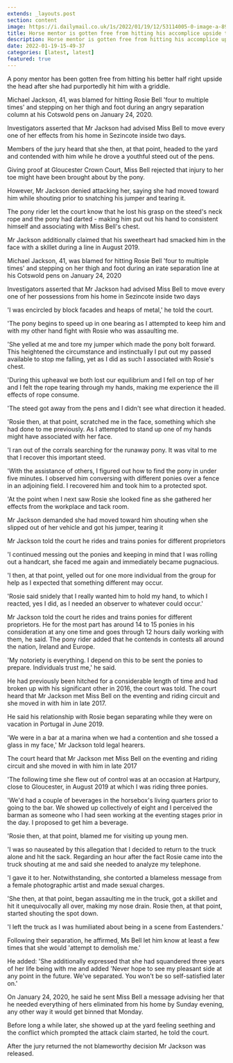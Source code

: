 ```yaml
---
extends: _layouts.post
section: content
image: https://i.dailymail.co.uk/1s/2022/01/19/12/53114005-0-image-a-89_1642595931579.jpg 
title: Horse mentor is gotten free from hitting his accomplice upside the head as they split up 
description: Horse mentor is gotten free from hitting his accomplice upside the head as they split up 
date: 2022-01-19-15-49-37 
categories: [latest, latest] 
featured: true 
--- 
```

A pony mentor has been gotten free from hitting his better half right upside the head after she had purportedly hit him with a griddle.

Michael Jackson, 41, was blamed for hitting Rosie Bell 'four to multiple times' and stepping on her thigh and foot during an angry separation column at his Cotswold pens on January 24, 2020.

Investigators asserted that Mr Jackson had advised Miss Bell to move every one of her effects from his home in Sezincote inside two days.

Members of the jury heard that she then, at that point, headed to the yard and contended with him while he drove a youthful steed out of the pens.

Giving proof at Gloucester Crown Court, Miss Bell rejected that injury to her toe might have been brought about by the pony.

However, Mr Jackson denied attacking her, saying she had moved toward him while shouting prior to snatching his jumper and tearing it.

The pony rider let the court know that he lost his grasp on the steed's neck rope and the pony had darted - making him put out his hand to consistent himself and associating with Miss Bell's chest.

Mr Jackson additionally claimed that his sweetheart had smacked him in the face with a skillet during a line in August 2019.

Michael Jackson, 41, was blamed for hitting Rosie Bell 'four to multiple times' and stepping on her thigh and foot during an irate separation line at his Cotswold pens on January 24, 2020

Investigators asserted that Mr Jackson had advised Miss Bell to move every one of her possessions from his home in Sezincote inside two days

'I was encircled by block facades and heaps of metal,' he told the court.

'The pony begins to speed up in one bearing as I attempted to keep him and with my other hand fight with Rosie who was assaulting me.

'She yelled at me and tore my jumper which made the pony bolt forward. This heightened the circumstance and instinctually I put out my passed available to stop me falling, yet as I did as such I associated with Rosie's chest.

'During this upheaval we both lost our equilibrium and I fell on top of her and I felt the rope tearing through my hands, making me experience the ill effects of rope consume.

'The steed got away from the pens and I didn't see what direction it headed.

'Rosie then, at that point, scratched me in the face, something which she had done to me previously. As I attempted to stand up one of my hands might have associated with her face.

'I ran out of the corrals searching for the runaway pony. It was vital to me that I recover this important steed.

'With the assistance of others, I figured out how to find the pony in under five minutes. I observed him conversing with different ponies over a fence in an adjoining field. I recovered him and took him to a protected spot.

'At the point when I next saw Rosie she looked fine as she gathered her effects from the workplace and tack room.

Mr Jackson demanded she had moved toward him shouting when she slipped out of her vehicle and got his jumper, tearing it

Mr Jackson told the court he rides and trains ponies for different proprietors

'I continued messing out the ponies and keeping in mind that I was rolling out a handcart, she faced me again and immediately became pugnacious.

'I then, at that point, yelled out for one more individual from the group for help as I expected that something different may occur.

'Rosie said snidely that I really wanted him to hold my hand, to which I reacted, yes I did, as I needed an observer to whatever could occur.'

Mr Jackson told the court he rides and trains ponies for different proprietors. He for the most part has around 14 to 15 ponies in his consideration at any one time and goes through 12 hours daily working with them, he said. The pony rider added that he contends in contests all around the nation, Ireland and Europe.

'My notoriety is everything. I depend on this to be sent the ponies to prepare. Individuals trust me,' he said.

He had previously been hitched for a considerable length of time and had broken up with his significant other in 2016, the court was told. The court heard that Mr Jackson met Miss Bell on the eventing and riding circuit and she moved in with him in late 2017.

He said his relationship with Rosie began separating while they were on vacation in Portugal in June 2019.

'We were in a bar at a marina when we had a contention and she tossed a glass in my face,' Mr Jackson told legal hearers.

The court heard that Mr Jackson met Miss Bell on the eventing and riding circuit and she moved in with him in late 2017

'The following time she flew out of control was at an occasion at Hartpury, close to Gloucester, in August 2019 at which I was riding three ponies.

'We'd had a couple of beverages in the horsebox's living quarters prior to going to the bar. We showed up collectively of eight and I perceived the barman as someone who I had seen working at the eventing stages prior in the day. I proposed to get him a beverage.

'Rosie then, at that point, blamed me for visiting up young men.

'I was so nauseated by this allegation that I decided to return to the truck alone and hit the sack. Regarding an hour after the fact Rosie came into the truck shouting at me and said she needed to analyze my telephone.

'I gave it to her. Notwithstanding, she contorted a blameless message from a female photographic artist and made sexual charges.

'She then, at that point, began assaulting me in the truck, got a skillet and hit it unequivocally all over, making my nose drain. Rosie then, at that point, started shouting the spot down.

'I left the truck as I was humiliated about being in a scene from Eastenders.'

Following their separation, he affirmed, Ms Bell let him know at least a few times that she would 'attempt to demolish me.'

He added: 'She additionally expressed that she had squandered three years of her life being with me and added 'Never hope to see my pleasant side at any point in the future. We've separated. You won't be so self-satisfied later on.'

On January 24, 2020, he said he sent Miss Bell a message advising her that he needed everything of hers eliminated from his home by Sunday evening, any other way it would get binned that Monday.

Before long a while later, she showed up at the yard feeling seething and the conflict which prompted the attack claim started, he told the court.

After the jury returned the not blameworthy decision Mr Jackson was released.